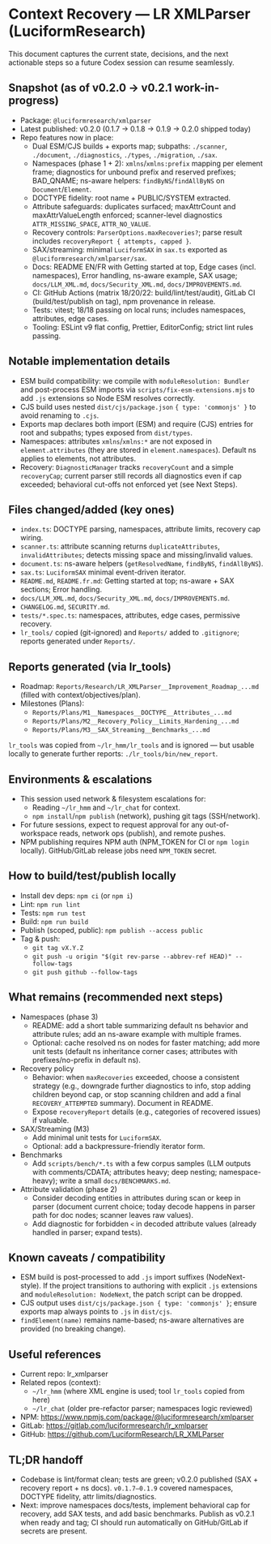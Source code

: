 # Context Recovery — LR XMLParser (LuciformResearch)

This document captures the current state, decisions, and the next actionable steps so a future Codex session can resume seamlessly.

## Snapshot (as of v0.2.0 → v0.2.1 work-in-progress)

- Package: `@luciformresearch/xmlparser`
- Latest published: v0.2.0 (0.1.7 → 0.1.8 → 0.1.9 → 0.2.0 shipped today)
- Repo features now in place:
  - Dual ESM/CJS builds + exports map; subpaths: `./scanner`, `./document`, `./diagnostics`, `./types`, `./migration`, `./sax`.
  - Namespaces (phase 1 + 2): `xmlns`/`xmlns:prefix` mapping per element frame; diagnostics for unbound prefix and reserved prefixes; BAD_QNAME; ns-aware helpers: `findByNS`/`findAllByNS` on `Document`/`Element`.
  - DOCTYPE fidelity: root name + PUBLIC/SYSTEM extracted.
  - Attribute safeguards: duplicates surfaced; maxAttrCount and maxAttrValueLength enforced; scanner-level diagnostics `ATTR_MISSING_SPACE`, `ATTR_NO_VALUE`.
  - Recovery controls: `ParserOptions.maxRecoveries?`; parse result includes `recoveryReport { attempts, capped }`.
  - SAX/streaming: minimal `LuciformSAX` in `sax.ts` exported as `@luciformresearch/xmlparser/sax`.
  - Docs: README EN/FR with Getting started at top, Edge cases (incl. namespaces), Error handling, ns-aware example, SAX usage; `docs/LLM_XML.md`, `docs/Security_XML.md`, `docs/IMPROVEMENTS.md`.
  - CI: GitHub Actions (matrix 18/20/22: build/lint/test/audit), GitLab CI (build/test/publish on tag), npm provenance in release.
  - Tests: vitest; 18/18 passing on local runs; includes namespaces, attributes, edge cases.
  - Tooling: ESLint v9 flat config, Prettier, EditorConfig; strict lint rules passing.

## Notable implementation details

- ESM build compatibility: we compile with `moduleResolution: Bundler` and post-process ESM imports via `scripts/fix-esm-extensions.mjs` to add `.js` extensions so Node ESM resolves correctly.
- CJS build uses nested `dist/cjs/package.json` `{ type: 'commonjs' }` to avoid renaming to `.cjs`.
- Exports map declares both import (ESM) and require (CJS) entries for root and subpaths; types exposed from `dist/types`.
- Namespaces: attributes `xmlns`/`xmlns:*` are not exposed in `element.attributes` (they are stored in `element.namespaces`). Default ns applies to elements, not attributes.
- Recovery: `DiagnosticManager` tracks `recoveryCount` and a simple `recoveryCap`; current parser still records all diagnostics even if cap exceeded; behavioral cut-offs not enforced yet (see Next Steps).

## Files changed/added (key ones)

- `index.ts`: DOCTYPE parsing, namespaces, attribute limits, recovery cap wiring.
- `scanner.ts`: attribute scanning returns `duplicateAttributes`, `invalidAttributes`; detects missing space and missing/invalid values.
- `document.ts`: ns-aware helpers (`getResolvedName`, `findByNS`, `findAllByNS`).
- `sax.ts`: `LuciformSAX` minimal event-driven iterator.
- `README.md`, `README.fr.md`: Getting started at top; ns-aware + SAX sections; Error handling.
- `docs/LLM_XML.md`, `docs/Security_XML.md`, `docs/IMPROVEMENTS.md`.
- `CHANGELOG.md`, `SECURITY.md`.
- `tests/*.spec.ts`: namespaces, attributes, edge cases, permissive recovery.
- `lr_tools/` copied (git-ignored) and `Reports/` added to `.gitignore`; reports generated under `Reports/`.

## Reports generated (via lr_tools)

- Roadmap: `Reports/Research/LR_XMLParser__Improvement_Roadmap_...md` (filled with context/objectives/plan).
- Milestones (Plans):
  - `Reports/Plans/M1__Namespaces__DOCTYPE__Attributes_...md`
  - `Reports/Plans/M2__Recovery_Policy__Limits_Hardening_...md`
  - `Reports/Plans/M3__SAX_Streaming__Benchmarks_...md`

`lr_tools` was copied from `~/lr_hmm/lr_tools` and is ignored — but usable locally to generate further reports: `./lr_tools/bin/new_report`.

## Environments & escalations

- This session used network & filesystem escalations for:
  - Reading `~/lr_hmm` and `~/lr_chat` for context.
  - `npm install`/`npm publish` (network), pushing git tags (SSH/network).
- For future sessions, expect to request approval for any out-of-workspace reads, network ops (publish), and remote pushes.
- NPM publishing requires NPM auth (NPM_TOKEN for CI or `npm login` locally). GitHub/GitLab release jobs need `NPM_TOKEN` secret.

## How to build/test/publish locally

- Install dev deps: `npm ci` (or `npm i`)
- Lint: `npm run lint`
- Tests: `npm run test`
- Build: `npm run build`
- Publish (scoped, public): `npm publish --access public`
- Tag & push:
  - `git tag vX.Y.Z`
  - `git push -u origin "$(git rev-parse --abbrev-ref HEAD)" --follow-tags`
  - `git push github --follow-tags`

## What remains (recommended next steps)

- Namespaces (phase 3)
  - README: add a short table summarizing default ns behavior and attribute rules; add an ns-aware example with multiple frames.
  - Optional: cache resolved ns on nodes for faster matching; add more unit tests (default ns inheritance corner cases; attributes with prefixes/no-prefix in default ns).
- Recovery policy
  - Behavior: when `maxRecoveries` exceeded, choose a consistent strategy (e.g., downgrade further diagnostics to info, stop adding children beyond cap, or stop scanning children and add a final `RECOVERY_ATTEMPTED` summary). Document in README.
  - Expose `recoveryReport` details (e.g., categories of recovered issues) if valuable.
- SAX/Streaming (M3)
  - Add minimal unit tests for `LuciformSAX`.
  - Optional: add a backpressure-friendly iterator form.
- Benchmarks
  - Add `scripts/bench/*.ts` with a few corpus samples (LLM outputs with comments/CDATA; attributes heavy; deep nesting; namespace-heavy); write a small `docs/BENCHMARKS.md`.
- Attribute validation (phase 2)
  - Consider decoding entities in attributes during scan or keep in parser (document current choice; today decode happens in parser path for doc nodes; scanner leaves raw values).
  - Add diagnostic for forbidden `<` in decoded attribute values (already handled in parser; expand tests).

## Known caveats / compatibility

- ESM build is post-processed to add `.js` import suffixes (NodeNext-style). If the project transitions to authoring with explicit `.js` extensions and `moduleResolution: NodeNext`, the patch script can be dropped.
- CJS output uses `dist/cjs/package.json { type: 'commonjs' }`; ensure exports map always points to `.js` in `dist/cjs`.
- `findElement(name)` remains name-based; ns-aware alternatives are provided (no breaking change).

## Useful references

- Current repo: lr_xmlparser
- Related repos (context):
  - `~/lr_hmm` (where XML engine is used; tool `lr_tools` copied from here)
  - `~/lr_chat` (older pre-refactor parser; namespaces logic reviewed)
- NPM: https://www.npmjs.com/package/@luciformresearch/xmlparser
- GitLab: https://gitlab.com/luciformresearch/lr_xmlparser
- GitHub: https://github.com/LuciformResearch/LR_XMLParser

## TL;DR handoff

- Codebase is lint/format clean; tests are green; v0.2.0 published (SAX + recovery report + ns docs). `v0.1.7–0.1.9` covered namespaces, DOCTYPE fidelity, attr limits/diagnostics.
- Next: improve namespaces docs/tests, implement behavioral cap for recovery, add SAX tests, and add basic benchmarks. Publish as v0.2.1 when ready and tag; CI should run automatically on GitHub/GitLab if secrets are present.

